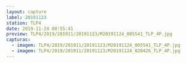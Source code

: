 ```yaml
---
layout: capture
label: 20191123
station: TLP4
date: 2019-11-24 00:55:41
preview: TLP4/2019/201911/20191123/M20191124_005541_TLP_4P.jpg
capturas:
  - imagem: TLP4/2019/201911/20191123/M20191124_005541_TLP_4P.jpg
  - imagem: TLP4/2019/201911/20191123/M20191124_020426_TLP_4P.jpg
---
```

